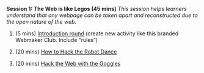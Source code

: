 **Session 1: The Web is like Legos (45 mins)** *This session helps learners understand that any webpage can be taken apart and reconstructed due to the open nature of the web.*

1. (5 mins) [Introduction round](https://laura.makes.org/thimble/introductions-and-setup) (create new activity like this branded Webmaker Club. Include “rules”)
 
2. (20 mins) [How to Hack the Robot Dance](https://mozteach.makes.org/thimble/how-to-hack-the-robot-dance)

3. (20 mins) [Hack the Web with the Goggles](https://mozteach.makes.org/thimble/hack-the-web-with-the-goggles)